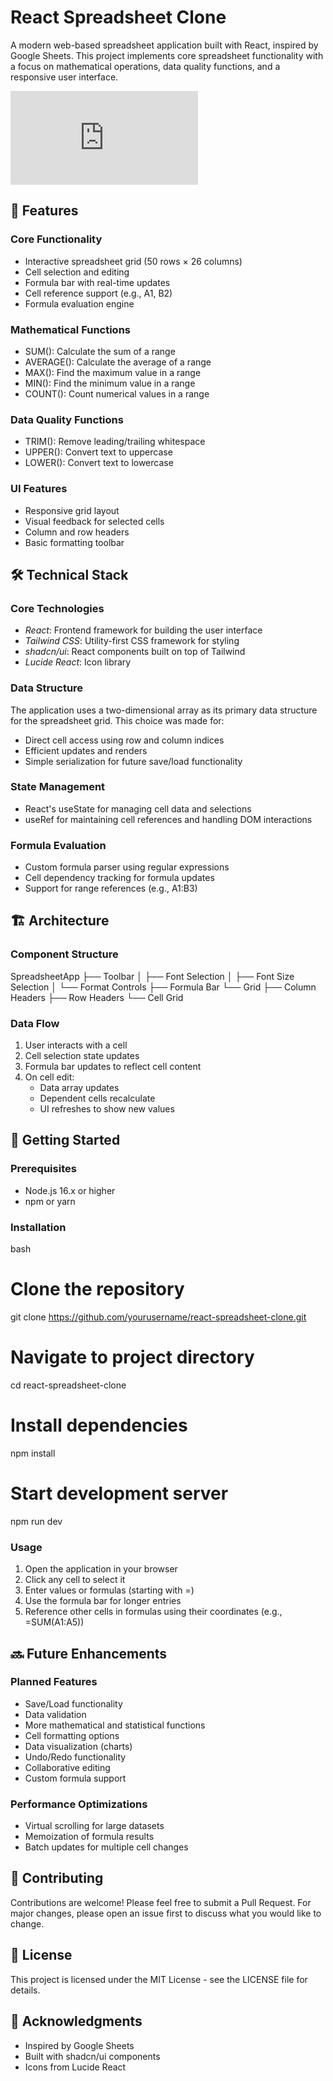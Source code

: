 # React Spreadsheet Clone

A modern web-based spreadsheet application built with React, inspired by Google Sheets. This project implements core spreadsheet functionality with a focus on mathematical operations, data quality functions, and a responsive user interface.

![Spreadsheet Demo](http://127.0.0.1:5500/app.html)

## 🚀 Features

### Core Functionality
- Interactive spreadsheet grid (50 rows × 26 columns)
- Cell selection and editing
- Formula bar with real-time updates
- Cell reference support (e.g., A1, B2)
- Formula evaluation engine

### Mathematical Functions
- SUM(): Calculate the sum of a range
- AVERAGE(): Calculate the average of a range
- MAX(): Find the maximum value in a range
- MIN(): Find the minimum value in a range
- COUNT(): Count numerical values in a range

### Data Quality Functions
- TRIM(): Remove leading/trailing whitespace
- UPPER(): Convert text to uppercase
- LOWER(): Convert text to lowercase

### UI Features
- Responsive grid layout
- Visual feedback for selected cells
- Column and row headers
- Basic formatting toolbar

## 🛠 Technical Stack

### Core Technologies
- *React*: Frontend framework for building the user interface
- *Tailwind CSS*: Utility-first CSS framework for styling
- *shadcn/ui*: React components built on top of Tailwind
- *Lucide React*: Icon library

### Data Structure
The application uses a two-dimensional array as its primary data structure for the spreadsheet grid. This choice was made for:
- Direct cell access using row and column indices
- Efficient updates and renders
- Simple serialization for future save/load functionality

### State Management
- React's useState for managing cell data and selections
- useRef for maintaining cell references and handling DOM interactions

### Formula Evaluation
- Custom formula parser using regular expressions
- Cell dependency tracking for formula updates
- Support for range references (e.g., A1:B3)

## 🏗 Architecture

### Component Structure

SpreadsheetApp
├── Toolbar
│   ├── Font Selection
│   ├── Font Size Selection
│   └── Format Controls
├── Formula Bar
└── Grid
    ├── Column Headers
    ├── Row Headers
    └── Cell Grid


### Data Flow
1. User interacts with a cell
2. Cell selection state updates
3. Formula bar updates to reflect cell content
4. On cell edit:
   - Data array updates
   - Dependent cells recalculate
   - UI refreshes to show new values

## 🚀 Getting Started

### Prerequisites
- Node.js 16.x or higher
- npm or yarn

### Installation
bash
# Clone the repository
git clone https://github.com/yourusername/react-spreadsheet-clone.git

# Navigate to project directory
cd react-spreadsheet-clone

# Install dependencies
npm install

# Start development server
npm run dev


### Usage
1. Open the application in your browser
2. Click any cell to select it
3. Enter values or formulas (starting with =)
4. Use the formula bar for longer entries
5. Reference other cells in formulas using their coordinates (e.g., =SUM(A1:A5))

## 🔜 Future Enhancements

### Planned Features
- Save/Load functionality
- Data validation
- More mathematical and statistical functions
- Cell formatting options
- Data visualization (charts)
- Undo/Redo functionality
- Collaborative editing
- Custom formula support

### Performance Optimizations
- Virtual scrolling for large datasets
- Memoization of formula results
- Batch updates for multiple cell changes

## 🤝 Contributing

Contributions are welcome! Please feel free to submit a Pull Request. For major changes, please open an issue first to discuss what you would like to change.

## 📄 License

This project is licensed under the MIT License - see the LICENSE file for details.

## 🙏 Acknowledgments

- Inspired by Google Sheets
- Built with shadcn/ui components
- Icons from Lucide React
